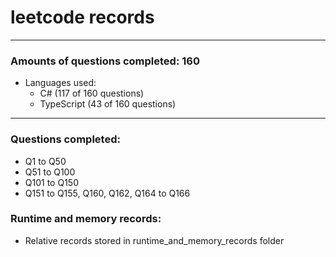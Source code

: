 # leetcode records
-----
### Amounts of questions completed: 160
- Languages used:
  - C# (117 of 160 questions)
  - TypeScript (43 of 160 questions)
-----
### Questions completed:
- Q1 to Q50
- Q51 to Q100
- Q101 to Q150
- Q151 to Q155, Q160, Q162, Q164 to Q166
### Runtime and memory records:
- Relative records stored in runtime_and_memory_records folder